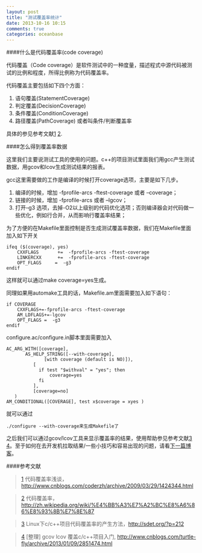 ```yaml
---
layout: post
title: "测试覆盖率统计"
date: 2013-10-16 10:15
comments: true
categories: oceanbase
---
```


####什么是代码覆盖率(code coverage)

代码覆盖（Code coverage）是软件测试中的一种度量，描述程式中源代码被测试的比例和程度，所得比例称为代码覆盖率。

代码覆盖主要包括如下四个方面：

1. 语句覆盖(StatementCoverage)
2. 判定覆盖(DecisionCoverage)
3. 条件覆盖(ConditionCoverage)
4. 路径覆盖(PathCoverage) 或者叫条件/判断覆盖率

具体的参见参考文献[1] [2].

####怎么得到覆盖率数据

这里我们主要说测试工具的使用的问题。c++的项目测试里面我们用gcc产生测试数据，用gcov和lcov生成测试结果的报表。

<!-- more -->

gcc这里需要做的工作是编译的时候打开coverage选项，主要是如下几步。

1. 编译的时候，增加 -fprofile-arcs -ftest-coverage 或者 –coverage；
2. 链接的时候，增加 -fprofile-arcs 或者 –lgcov；
3. 打开–g3 选项，去掉-O2以上级别的代码优化选项；否则编译器会对代码做一些优化，例如行合并，从而影响行覆盖率结果；

为了方便的在Makefile里面控制是否生成测试覆盖率数据，我们在Makefile里面加入如下开关

	ifeq ($(coverage), yes)
		CXXFLAGS       +=  -fprofile-arcs -ftest-coverage
		LINKERCXX      +=  -fprofile-arcs -ftest-coverage
		OPT_FLAGS     =  -g3
	endif

这样就可以通过make coverage=yes生成。

同理如果用automake工具的话，Makefile.am里面需要加入如下语句：

	if COVERAGE
		CXXFLAGS+=-fprofile-arcs -ftest-coverage
		AM_LDFLAGS+=-lgcov
		OPT_FLAGS =  -g3
	endif

configure.ac/configure.in脚本里面需要加入

    AC_ARG_WITH([coverage],
           AS_HELP_STRING([--with-coverage],
		          [with coverage (default is NO)]),
	   		  [
			    if test "$withval" = "yes"; then
			    	coverage=yes
			    fi
			  ],
			  [coverage=no]
	   )
	AM_CONDITIONAL([COVERAGE], test x$coverage = xyes )

就可以通过

	./configure --with-coverage来生成Makefile了

之后我们可以通过gcov/lcov工具来显示覆盖率的结果，使用帮助参见参考文献[3][] [4][]。至于如何在去开发机拉取结果/一些小技巧和容易出现的问题，请看[下一篇博客](http://cxh.me/2013/10/16/user-script-to-get-coverage/ "通过脚本统计代码覆盖率")。

[1]: http://www.cnblogs.com/coderzh/archive/2009/03/29/1424344.html "代码覆盖率浅谈"
[2]: http://zh.wikipedia.org/wiki/%E4%BB%A3%E7%A2%BC%E8%A6%86%E8%93%8B%E7%8E%87 "代码覆盖率"
[3]: http://sdet.org/?p=212 "Linux下c/c++项目代码覆盖率的产生方法"
[4]: http://www.cnblogs.com/turtle-fly/archive/2013/01/09/2851474.html "[整理] gcov lcov 覆盖c/c++项目入门"


####参考文献

>[1] 代码覆盖率浅谈，<http://www.cnblogs.com/coderzh/archive/2009/03/29/1424344.html>

>[2] 代码覆盖率，<http://zh.wikipedia.org/wiki/%E4%BB%A3%E7%A2%BC%E8%A6%86%E8%93%8B%E7%8E%87>

>[3] Linux下c/c++项目代码覆盖率的产生方法，<http://sdet.org/?p=212>

>[4] [整理] gcov lcov 覆盖c/c++项目入门, <http://www.cnblogs.com/turtle-fly/archive/2013/01/09/2851474.html>
